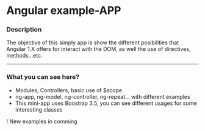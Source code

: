 # Angular example-APP
### Description
The objective of this simply app is show the different posibilities that Angular 1.X offers for interact with the DOM, as well the use of directives, methods...etc.

---

### What you can see here?
- Modules, Controllers, basic use of $scope
- ng-app, ng-model, ng-controller, ng-repeat... with different examples
- This mini-app uses Boostrap 3.5, you can see different usages for some interesting classes 

! New examples in comming
